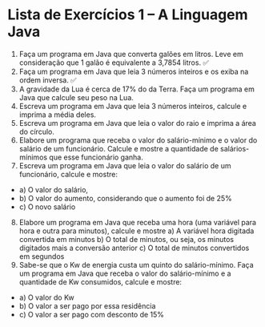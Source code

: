 # Lista de Exercícios 1 – A Linguagem Java
1. Faça um programa em Java que converta galões em litros. Leve em consideração
que 1 galão é equivalente a 3,7854 litros. ✅
2. Faça um programa em Java que leia 3 números inteiros e os exiba na ordem
inversa. ✅
3. A gravidade da Lua é cerca de 17% do da Terra. Faça um programa em Java que
calcule seu peso na Lua.
4. Escreva um programa em Java que leia 3 números inteiros, calcule e imprima a
média deles.
5. Escreva um programa em Java que leia o valor do raio e imprima a área do círculo.
6. Elabore um programa que receba o valor do salário-mínimo e o valor do salário de
um funcionário. Calcule e mostre a quantidade de salários-mínimos que esse
funcionário ganha.
7. Escreva um programa em Java que leia o valor do salário de um funcionário,
calcule e mostre:
- a) O valor do salário,
- b) O valor do aumento, considerando que o aumento foi de 25%
- c) O novo salário
8. Elabore um programa em Java que receba uma hora (uma variável para hora e
outra para minutos), calcule e mostre
a) A variável hora digitada convertida em minutos
b) O total de minutos, ou seja, os minutos digitados mais a conversão anterior
c) O total de minutos convertidos em segundos
9. Sabe-se que o Kw de energia custa um quinto do salário-mínimo. Faça um
programa em Java que receba o valor do salário-mínimo e a quantidade de Kw
consumidos, calcule e mostre:
- a) O valor do Kw
- b) O valor a ser pago por essa residência
- c) O valor a ser pago com desconto de 15%